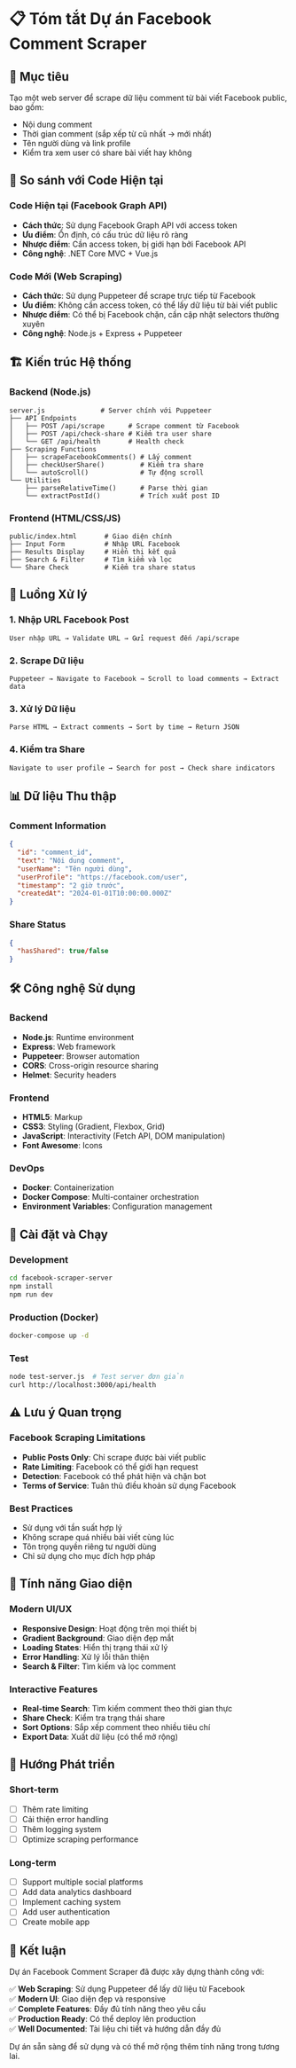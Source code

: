 # 📋 Tóm tắt Dự án Facebook Comment Scraper

## 🎯 Mục tiêu
Tạo một web server để scrape dữ liệu comment từ bài viết Facebook public, bao gồm:
- Nội dung comment
- Thời gian comment (sắp xếp từ cũ nhất → mới nhất)
- Tên người dùng và link profile
- Kiểm tra xem user có share bài viết hay không

## 🔄 So sánh với Code Hiện tại

### Code Hiện tại (Facebook Graph API)
- **Cách thức**: Sử dụng Facebook Graph API với access token
- **Ưu điểm**: Ổn định, có cấu trúc dữ liệu rõ ràng
- **Nhược điểm**: Cần access token, bị giới hạn bởi Facebook API
- **Công nghệ**: .NET Core MVC + Vue.js

### Code Mới (Web Scraping)
- **Cách thức**: Sử dụng Puppeteer để scrape trực tiếp từ Facebook
- **Ưu điểm**: Không cần access token, có thể lấy dữ liệu từ bài viết public
- **Nhược điểm**: Có thể bị Facebook chặn, cần cập nhật selectors thường xuyên
- **Công nghệ**: Node.js + Express + Puppeteer

## 🏗️ Kiến trúc Hệ thống

### Backend (Node.js)
```
server.js              # Server chính với Puppeteer
├── API Endpoints
│   ├── POST /api/scrape      # Scrape comment từ Facebook
│   ├── POST /api/check-share # Kiểm tra user share
│   └── GET /api/health       # Health check
├── Scraping Functions
│   ├── scrapeFacebookComments() # Lấy comment
│   ├── checkUserShare()         # Kiểm tra share
│   └── autoScroll()             # Tự động scroll
└── Utilities
    ├── parseRelativeTime()      # Parse thời gian
    └── extractPostId()          # Trích xuất post ID
```

### Frontend (HTML/CSS/JS)
```
public/index.html       # Giao diện chính
├── Input Form          # Nhập URL Facebook
├── Results Display     # Hiển thị kết quả
├── Search & Filter     # Tìm kiếm và lọc
└── Share Check         # Kiểm tra share status
```

## 🚀 Luồng Xử lý

### 1. Nhập URL Facebook Post
```
User nhập URL → Validate URL → Gửi request đến /api/scrape
```

### 2. Scrape Dữ liệu
```
Puppeteer → Navigate to Facebook → Scroll to load comments → Extract data
```

### 3. Xử lý Dữ liệu
```
Parse HTML → Extract comments → Sort by time → Return JSON
```

### 4. Kiểm tra Share
```
Navigate to user profile → Search for post → Check share indicators
```

## 📊 Dữ liệu Thu thập

### Comment Information
```json
{
  "id": "comment_id",
  "text": "Nội dung comment",
  "userName": "Tên người dùng",
  "userProfile": "https://facebook.com/user",
  "timestamp": "2 giờ trước",
  "createdAt": "2024-01-01T10:00:00.000Z"
}
```

### Share Status
```json
{
  "hasShared": true/false
}
```

## 🛠️ Công nghệ Sử dụng

### Backend
- **Node.js**: Runtime environment
- **Express**: Web framework
- **Puppeteer**: Browser automation
- **CORS**: Cross-origin resource sharing
- **Helmet**: Security headers

### Frontend
- **HTML5**: Markup
- **CSS3**: Styling (Gradient, Flexbox, Grid)
- **JavaScript**: Interactivity (Fetch API, DOM manipulation)
- **Font Awesome**: Icons

### DevOps
- **Docker**: Containerization
- **Docker Compose**: Multi-container orchestration
- **Environment Variables**: Configuration management

## 🔧 Cài đặt và Chạy

### Development
```bash
cd facebook-scraper-server
npm install
npm run dev
```

### Production (Docker)
```bash
docker-compose up -d
```

### Test
```bash
node test-server.js  # Test server đơn giản
curl http://localhost:3000/api/health
```

## ⚠️ Lưu ý Quan trọng

### Facebook Scraping Limitations
- **Public Posts Only**: Chỉ scrape được bài viết public
- **Rate Limiting**: Facebook có thể giới hạn request
- **Detection**: Facebook có thể phát hiện và chặn bot
- **Terms of Service**: Tuân thủ điều khoản sử dụng Facebook

### Best Practices
- Sử dụng với tần suất hợp lý
- Không scrape quá nhiều bài viết cùng lúc
- Tôn trọng quyền riêng tư người dùng
- Chỉ sử dụng cho mục đích hợp pháp

## 🎨 Tính năng Giao diện

### Modern UI/UX
- **Responsive Design**: Hoạt động trên mọi thiết bị
- **Gradient Background**: Giao diện đẹp mắt
- **Loading States**: Hiển thị trạng thái xử lý
- **Error Handling**: Xử lý lỗi thân thiện
- **Search & Filter**: Tìm kiếm và lọc comment

### Interactive Features
- **Real-time Search**: Tìm kiếm comment theo thời gian thực
- **Share Check**: Kiểm tra trạng thái share
- **Sort Options**: Sắp xếp comment theo nhiều tiêu chí
- **Export Data**: Xuất dữ liệu (có thể mở rộng)

## 🔮 Hướng Phát triển

### Short-term
- [ ] Thêm rate limiting
- [ ] Cải thiện error handling
- [ ] Thêm logging system
- [ ] Optimize scraping performance

### Long-term
- [ ] Support multiple social platforms
- [ ] Add data analytics dashboard
- [ ] Implement caching system
- [ ] Add user authentication
- [ ] Create mobile app

## 📝 Kết luận

Dự án Facebook Comment Scraper đã được xây dựng thành công với:

✅ **Web Scraping**: Sử dụng Puppeteer để lấy dữ liệu từ Facebook  
✅ **Modern UI**: Giao diện đẹp và responsive  
✅ **Complete Features**: Đầy đủ tính năng theo yêu cầu  
✅ **Production Ready**: Có thể deploy lên production  
✅ **Well Documented**: Tài liệu chi tiết và hướng dẫn đầy đủ  

Dự án sẵn sàng để sử dụng và có thể mở rộng thêm tính năng trong tương lai.